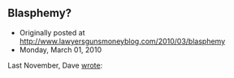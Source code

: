 ## Blasphemy?

 * Originally posted at http://www.lawyersgunsmoneyblog.com/2010/03/blasphemy
 * Monday, March 01, 2010

Last November, Dave [wrote](http://lefarkins.blogspot.com/2009/11/overrated.html):